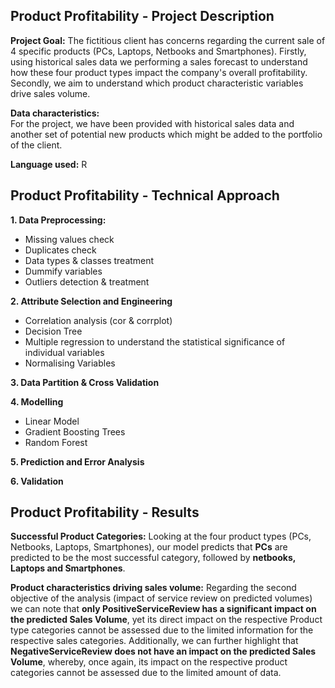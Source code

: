 ## Product Profitability - Project Description


**Project Goal:** 
The fictitious client has concerns regarding the current sale of 4 specific products (PCs, Laptops, Netbooks and Smartphones). Firstly, using historical sales data we performing a sales forecast to understand how these four product types impact the company's overall profitability. Secondly, we aim to understand which product characteristic variables drive sales volume. 

**Data characteristics:**  
For the project, we have been provided with historical sales data and another set of potential new products which might be added to the portfolio of the client.  

**Language used:** R 

## Product Profitability  - Technical Approach

**1. Data Preprocessing:**

* Missing values check
* Duplicates check
* Data types & classes treatment
* Dummify variables
* Outliers detection & treatment

**2. Attribute Selection and Engineering**

* Correlation analysis (cor & corrplot)
* Decision Tree
* Multiple regression to understand the statistical significance of individual variables
*	Normalising Variables

**3. Data Partition & Cross Validation**

**4. Modelling**

* Linear Model
* Gradient Boosting Trees
* Random Forest

**5. Prediction and Error Analysis** 

**6. Validation**

## Product Profitability  - Results

**Successful Product Categories:** 
Looking at the four product types (PCs, Netbooks, Laptops, Smartphones), our model predicts that **PCs** are predicted to be the most successful category, followed by **netbooks, Laptops and Smartphones**. 

**Product characteristics driving sales volume:**
Regarding the second objective of the analysis (impact of service review on predicted volumes) we can note that **only PositiveServiceReview has a significant impact on the predicted Sales Volume**, yet its direct impact on the respective Product type categories cannot be assessed due to the limited information for the respective sales categories. Additionally, we can further highlight that **NegativeServiceReview does not have an impact on the predicted Sales Volume**, whereby, once  again, its impact on the respective product categories cannot be assessed due to the limited amount of data. 
